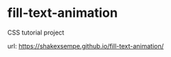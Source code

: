 # fill-text-animation
CSS tutorial project

url: https://shakexsempe.github.io/fill-text-animation/
